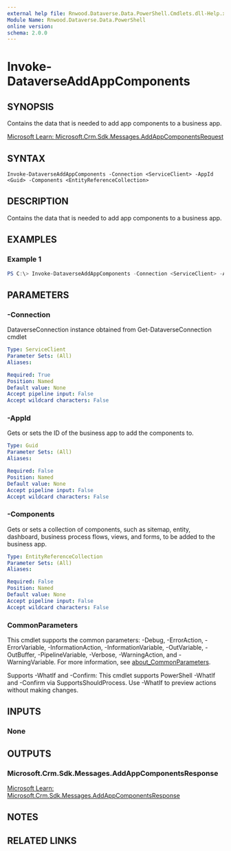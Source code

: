 ```yaml
---
external help file: Rnwood.Dataverse.Data.PowerShell.Cmdlets.dll-Help.xml
Module Name: Rnwood.Dataverse.Data.PowerShell
online version:
schema: 2.0.0
---
```


# Invoke-DataverseAddAppComponents

## SYNOPSIS
Contains the data that is needed to add app components to a business app.

[Microsoft Learn: Microsoft.Crm.Sdk.Messages.AddAppComponentsRequest](https://learn.microsoft.com/dotnet/api/Microsoft.Crm.Sdk.Messages.AddAppComponentsRequest)

## SYNTAX

```
Invoke-DataverseAddAppComponents -Connection <ServiceClient> -AppId <Guid> -Components <EntityReferenceCollection>
```

## DESCRIPTION
Contains the data that is needed to add app components to a business app.

## EXAMPLES

### Example 1
```powershell
PS C:\> Invoke-DataverseAddAppComponents -Connection <ServiceClient> -AppId <Guid> -Components <EntityReferenceCollection>
```

## PARAMETERS

### -Connection
DataverseConnection instance obtained from Get-DataverseConnection cmdlet

```yaml
Type: ServiceClient
Parameter Sets: (All)
Aliases:

Required: True
Position: Named
Default value: None
Accept pipeline input: False
Accept wildcard characters: False
```

### -AppId
Gets or sets the ID of the business app to add the components to.

```yaml
Type: Guid
Parameter Sets: (All)
Aliases:

Required: False
Position: Named
Default value: None
Accept pipeline input: False
Accept wildcard characters: False
```

### -Components
Gets or sets a collection of components, such as sitemap, entity, dashboard, business process flows, views, and forms, to be added to the business app.

```yaml
Type: EntityReferenceCollection
Parameter Sets: (All)
Aliases:

Required: False
Position: Named
Default value: None
Accept pipeline input: False
Accept wildcard characters: False
```

### CommonParameters
This cmdlet supports the common parameters: -Debug, -ErrorAction, -ErrorVariable, -InformationAction, -InformationVariable, -OutVariable, -OutBuffer, -PipelineVariable, -Verbose, -WarningAction, and -WarningVariable. For more information, see [about_CommonParameters](http://go.microsoft.com/fwlink/?LinkID=113216).

Supports -WhatIf and -Confirm: This cmdlet supports PowerShell -WhatIf and -Confirm via SupportsShouldProcess. Use -WhatIf to preview actions without making changes.

## INPUTS

### None
## OUTPUTS

### Microsoft.Crm.Sdk.Messages.AddAppComponentsResponse
[Microsoft Learn: Microsoft.Crm.Sdk.Messages.AddAppComponentsResponse](https://learn.microsoft.com/dotnet/api/Microsoft.Crm.Sdk.Messages.AddAppComponentsResponse)
## NOTES

## RELATED LINKS
